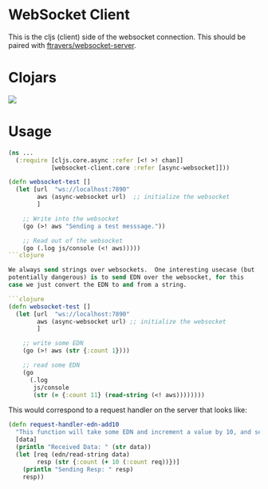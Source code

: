 
# WebSocket Client

This is the cljs (client) side of the websocket connection.  This
should be paired with [ftravers/websocket-server](https://github.com/ftravers/websocket-server).

# Clojars


![](https://clojars.org/fentontravers/websocket-client/latest-version.svg)


# Usage

```clojure
(ns ...
  (:require [cljs.core.async :refer [<! >! chan]]
            [websocket-client.core :refer [async-websocket]]))

(defn websocket-test []
  (let [url  "ws://localhost:7890"
        aws (async-websocket url)  ;; initialize the websocket
        ]

    ;; Write into the websocket
    (go (>! aws "Sending a test messsage."))

    ;; Read out of the websocket
    (go (.log js/console (<! aws)))))
```clojure

We always send strings over websockets.  One interesting usecase (but
potentially dangerous) is to send EDN over the websocket, for this
case we just convert the EDN to and from a string.  

```clojure
(defn websocket-test []
  (let [url  "ws://localhost:7890"
        aws (async-websocket url) ;; initialize the websocket
        ]

    ;; write some EDN
    (go (>! aws (str {:count 1})))

    ;; read some EDN
    (go
      (.log
       js/console
       (str (= {:count 11} (read-string (<! aws))))))))
```

This would correspond to a request handler on the server that looks
like:

```clojure
(defn request-handler-edn-add10
  "This function will take some EDN and increment a value by 10, and send it back."
  [data]
  (println "Received Data: " (str data))
  (let [req (edn/read-string data)
        resp (str {:count (+ 10 (:count req))})]
    (println "Sending Resp: " resp)
    resp))
```
